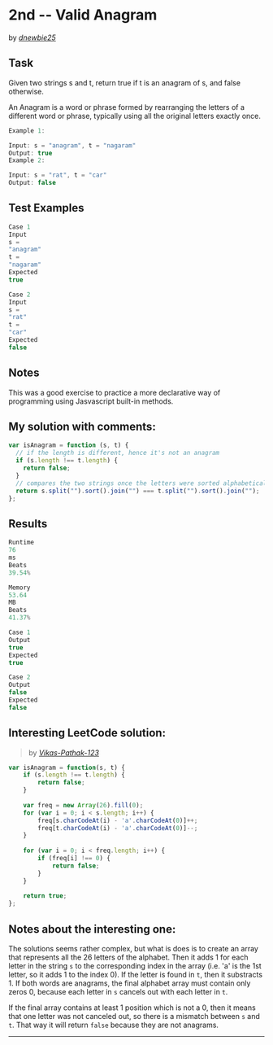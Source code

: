 # 2nd -- Valid Anagram

by _[dnewbie25](https://leetcode.com/u/dnewbie25/)_

## Task

Given two strings s and t, return true if t is an anagram of s, and false otherwise.

An Anagram is a word or phrase formed by rearranging the letters of a different word or phrase, typically using all the original letters exactly once.

```js
Example 1:

Input: s = "anagram", t = "nagaram"
Output: true
Example 2:

Input: s = "rat", t = "car"
Output: false

```

## Test Examples

```js
Case 1
Input
s =
"anagram"
t =
"nagaram"
Expected
true

Case 2
Input
s =
"rat"
t =
"car"
Expected
false
```

## Notes

This was a good exercise to practice a more declarative way of programming using Jasvascript built-in methods.

## My solution with comments:

```js
var isAnagram = function (s, t) {
  // if the length is different, hence it's not an anagram
  if (s.length !== t.length) {
    return false;
  }
  // compares the two strings once the letters were sorted alphabetically. Must be the same words to be an anagram
  return s.split("").sort().join("") === t.split("").sort().join("");
};
```

## Results

```js
Runtime
76
ms
Beats
39.54%

Memory
53.64
MB
Beats
41.37%

Case 1
Output
true
Expected
true

Case 2
Output
false
Expected
false
```

## Interesting LeetCode solution:

> by _[Vikas-Pathak-123](https://example.com)_

```js
var isAnagram = function(s, t) {
    if (s.length !== t.length) {
        return false;
    }
    
    var freq = new Array(26).fill(0);
    for (var i = 0; i < s.length; i++) {
        freq[s.charCodeAt(i) - 'a'.charCodeAt(0)]++;
        freq[t.charCodeAt(i) - 'a'.charCodeAt(0)]--;
    }
    
    for (var i = 0; i < freq.length; i++) {
        if (freq[i] !== 0) {
            return false;
        }
    }
    
    return true;
};
```

## Notes about the interesting one:

The solutions seems rather complex, but what is does is to create an array that represents all the 26 letters of the alphabet. Then it adds 1 for each letter in the string `s` to the corresponding index in the array (i.e. 'a' is the 1st letter, so it adds 1 to the index 0). If the letter is found in `t`, then it substracts 1. If both words are anagrams, the final alphabet array must contain only zeros 0, because each letter in `s` cancels out with each letter in `t`. 

If the final array contains at least 1 position which is not a 0, then it means that one letter was not canceled out, so there is a mismatch between `s` and `t`. That way it will return `false` because they are not anagrams.

---
